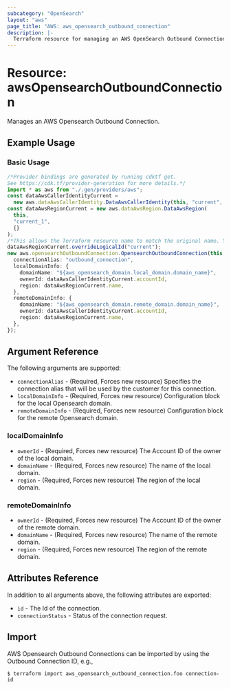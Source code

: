 ```yaml
---
subcategory: "OpenSearch"
layout: "aws"
page_title: "AWS: aws_opensearch_outbound_connection"
description: |-
  Terraform resource for managing an AWS OpenSearch Outbound Connection.
---
```


# Resource: awsOpensearchOutboundConnection

Manages an AWS Opensearch Outbound Connection.

## Example Usage

### Basic Usage

```typescript
/*Provider bindings are generated by running cdktf get.
See https://cdk.tf/provider-generation for more details.*/
import * as aws from "./.gen/providers/aws";
const dataAwsCallerIdentityCurrent =
  new aws.dataAwsCallerIdentity.DataAwsCallerIdentity(this, "current", {});
const dataAwsRegionCurrent = new aws.dataAwsRegion.DataAwsRegion(
  this,
  "current_1",
  {}
);
/*This allows the Terraform resource name to match the original name. You can remove the call if you don't need them to match.*/
dataAwsRegionCurrent.overrideLogicalId("current");
new aws.opensearchOutboundConnection.OpensearchOutboundConnection(this, "foo", {
  connectionAlias: "outbound_connection",
  localDomainInfo: {
    domainName: "${aws_opensearch_domain.local_domain.domain_name}",
    ownerId: dataAwsCallerIdentityCurrent.accountId,
    region: dataAwsRegionCurrent.name,
  },
  remoteDomainInfo: {
    domainName: "${aws_opensearch_domain.remote_domain.domain_name}",
    ownerId: dataAwsCallerIdentityCurrent.accountId,
    region: dataAwsRegionCurrent.name,
  },
});

```

## Argument Reference

The following arguments are supported:

* `connectionAlias` - (Required, Forces new resource) Specifies the connection alias that will be used by the customer for this connection.
* `localDomainInfo` - (Required, Forces new resource) Configuration block for the local Opensearch domain.
* `remoteDomainInfo` - (Required, Forces new resource) Configuration block for the remote Opensearch domain.

### localDomainInfo

* `ownerId` - (Required, Forces new resource) The Account ID of the owner of the local domain.
* `domainName` - (Required, Forces new resource) The name of the local domain.
* `region` - (Required, Forces new resource) The region of the local domain.

### remoteDomainInfo

* `ownerId` - (Required, Forces new resource) The Account ID of the owner of the remote domain.
* `domainName` - (Required, Forces new resource) The name of the remote domain.
* `region` - (Required, Forces new resource) The region of the remote domain.

## Attributes Reference

In addition to all arguments above, the following attributes are exported:

* `id` - The Id of the connection.
* `connectionStatus` - Status of the connection request.

## Import

AWS Opensearch Outbound Connections can be imported by using the Outbound Connection ID, e.g.,

```console
$ terraform import aws_opensearch_outbound_connection.foo connection-id
```
